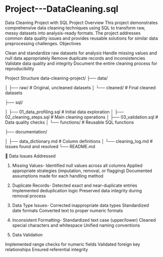 # Project---DataCleaning.sql
Data Cleaning Project with SQL
Project Overview
This project demonstrates comprehensive data cleaning techniques using SQL to transform raw, messy datasets into analysis-ready formats. The project addresses common data quality issues and provides reusable solutions for similar data preprocessing challenges.
Objectives

Clean and standardize raw datasets for analysis
Handle missing values and null data appropriately
Remove duplicate records and inconsistencies
Validate data quality and integrity
Document the entire cleaning process for reproducibility

Project Structure
data-cleaning-project/
├── data/

│   ├── raw/                 # Original, uncleaned datasets
│   └── cleaned/   # Final cleaned datasets

├── sql/

│   ├── 01_data_profiling.sql    # Initial data exploration
│   ├── 02_cleaning_steps.sql    # Main cleaning operations
│   ├── 03_validation.sql        # Data quality checks
│   └── functions/               # Reusable SQL functions

├── documentation/

│   ├── data_dictionary.md       # Column definitions
│   └── cleaning_log.md          # Issues found and resolved
└── README.md

🔧 Data Issues Addressed
1. Missing Values-
Identified null values across all columns
Applied appropriate strategies (imputation, removal, or flagging)
Documented assumptions made for each handling method

2. Duplicate Records-
Detected exact and near-duplicate entries
Implemented deduplication logic
Preserved data integrity during removal process

3. Data Type Issues-
Corrected inappropriate data types
Standardized date formats
Converted text to proper numeric formats

4. Inconsistent Formatting-
Standardized text case (upper/lower)
Cleaned special characters and whitespace
Unified naming conventions

5. Data Validation

Implemented range checks for numeric fields
Validated foreign key relationships
Ensured referential integrity
